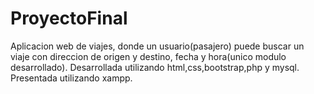 # ProyectoFinal
Aplicacion web de viajes, donde un usuario(pasajero) puede buscar un viaje con direccion de origen y destino, fecha y hora(unico modulo desarrollado).
Desarrollada utilizando html,css,bootstrap,php y mysql. Presentada utilizando xampp.
